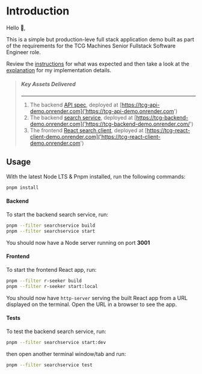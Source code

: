 # Introduction

Hello 👋,

This is a simple but production-leve full stack application demo built as part of the requirements for the TCG Machines Senior Fullstack Software Engineer role. 

Review the [instructions](./INSTRCTIONS.md) for what was expected and then take a look at the [explanation](./DESIGN_EXPLANATION.md) for my implementation details.

> ##### Key Assets Delivered
> ---
> 1. The backend [API spec]('https://github.com/chalu/tcgm-fullstack-demo/blob/main/api/spec/api.yaml'), deployed at [https://tcg-api-demo.onrender.com]('https://tcg-api-demo.onrender.com')
> 2. The backend [search service](https://github.com/chalu/tcgm-fullstack-demo/tree/main/server/searchservice), deployed at [https://tcg-backend-demo.onrender.com]('https://tcg-backend-demo.onrender.com/')
> 3. The frontend [React search client](https://github.com/chalu/tcgm-fullstack-demo/tree/main/client/r-seeker), deployed at [https://tcg-react-client-demo.onrender.com]('https://tcg-react-client-demo.onrender.com')


## Usage

With the latest Node LTS & Pnpm installed, run the following commands:

```bash
pnpm install
```

#### Backend

To start the backend search service, run:

```bash
pnpm --filter searchservice build
pnpm --filter searchservice start
```
You should now have a Node server running on port **3001**

#### Frontend

To start the frontend React app, run:

```bash
pnpm --filter r-seeker build
pnpm --filter r-seeker start:local
```
You should now have `http-server` serving the built React app from a URL displayed on the terminal. Open the URL in a browser to see the app.

#### Tests

To test the backend search service, run:

```bash
pnpm --filter searchservice start:dev
```
then open another terminal window/tab and run:

```bash
pnpm --filter searchservice test
```
